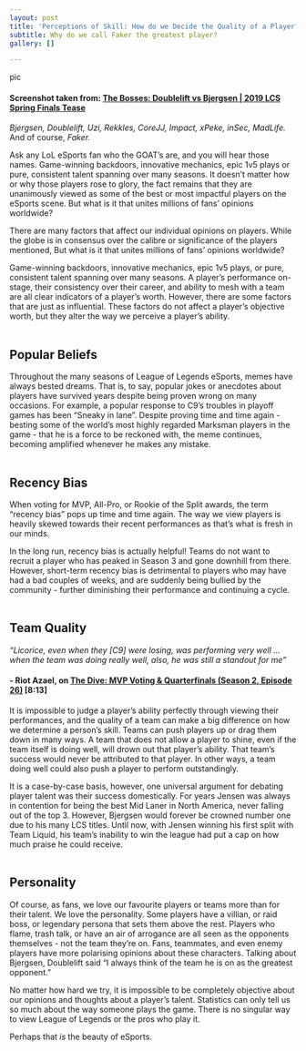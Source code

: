 ```yaml
---
layout: post
title: 'Perceptions of Skill: How do we Decide the Quality of a Player?'
subtitle: Why do we call Faker the greatest player?
gallery: []

---
```

pic

#### **Screenshot taken from:** [The Bosses: Doublelift vs Bjergsen | 2019 LCS Spring Finals Tease](https://www.youtube.com/watch?v=8o1exiJz_EA)

_Bjergsen, Doublelift, Uzi, Rekkles, CoreJJ, Impact, xPeke, inSec, MadLife._  
And of course, _Faker._

Ask any LoL eSports fan who the GOAT’s are, and you will hear those names. Game-winning backdoors, innovative mechanics, epic 1v5 plays or pure, consistent talent spanning over many seasons. It doesn’t matter how or why those players rose to glory, the fact remains that they are unanimously viewed as some of the best or most impactful players on the eSports scene. But what is it that unites millions of fans’ opinions worldwide?

There are many factors that affect our individual opinions on players. While the globe is in consensus over the calibre or significance of the players mentioned, But what is it that unites millions of fans’ opinions worldwide?

Game-winning backdoors, innovative mechanics, epic 1v5 plays, or pure, consistent talent spanning over many seasons. A player’s performance on-stage, their consistency over their career, and ability to mesh with a team are all clear indicators of a player’s worth. However, there are some factors that are just as influential. These factors do not affect a player’s objective worth, but they alter the way we perceive a player’s ability. <br> <br>

## **Popular Beliefs**

Throughout the many seasons of League of Legends eSports, memes have always bested dreams. That is, to say, popular jokes or anecdotes about players have survived years despite being proven wrong on many occasions. For example, a popular response to C9’s troubles in playoff games has been “Sneaky in lane”. Despite proving time and time again - besting some of the world’s most highly regarded Marksman players in the game - that he is a force to be reckoned with, the meme continues, becoming amplified whenever he makes any mistake.
<br> <br>

## **Recency Bias**

When voting for MVP, All-Pro, or Rookie of the Split awards, the term “recency bias” pops up time and time again. The way we view players is heavily skewed towards their recent performances as that’s what is fresh in our minds.

In the long run, recency bias is actually helpful! Teams do not want to recruit a player who has peaked in Season 3 and gone downhill from there. However, short-term recency bias is detrimental to players who may have had a bad couples of weeks, and are suddenly being bullied by the community - further diminishing their performance and continuing a cycle.
<br> <br>

## **Team Quality**

_“Licorice, even when they \[C9\] were losing, was performing very well … when the team was doing really well, also, he was still a standout for me”_

#### - Riot Azael, on [The Dive: MVP Voting & Quarterfinals (Season 2, Episode 26)](https://youtu.be/wkg4GJH2pW4?t=492) \[8:13\]

It is impossible to judge a player’s ability perfectly through viewing their performances, and the quality of a team can make a big difference on how we determine a person’s skill. Teams can push players up or drag them down in many ways. A team that does not allow a player to shine, even if the team itself is doing well, will drown out that player’s ability. That team’s success would never be attributed to that player. In other ways, a team doing well could also push a player to perform outstandingly.

It is a case-by-case basis, however, one universal argument for debating player talent was their success domestically. For years Jensen was always in contention for being the best Mid Laner in North America, never falling out of the top 3. However, Bjergsen would forever be crowned number one due to his many LCS titles. Until now, with Jensen winning his first split with Team Liquid, his team’s inability to win the league had put a cap on how much praise he could receive.
<br> <br>

## Personality

Of course, as fans, we love our favourite players or teams more than for their talent. We love the personality. Some players have a villian, or raid boss, or legendary persona that sets them above the rest. Players who flame, trash talk, or have an air of arrogance are all seen as the opponents themselves - not the team they’re on. Fans, teammates, and even enemy players have more polarising opinions about these characters. Talking about Bjergsen, Doublelift said “I always think of the team he is on as the greatest opponent.”

No matter how hard we try, it is impossible to be completely objective about our opinions and thoughts about a player’s talent. Statistics can only tell us so much about the way someone plays the game. There is no singular way to view League of Legends or the pros who play it.

Perhaps that _is_ the beauty of eSports.
